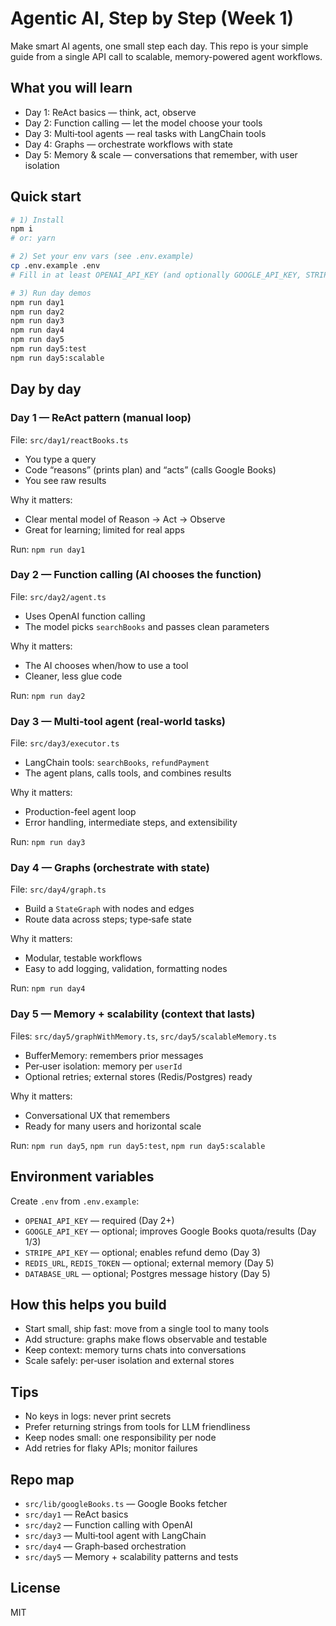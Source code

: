 # Agentic AI, Step by Step (Week 1)

Make smart AI agents, one small step each day. This repo is your simple guide from a single API call to scalable, memory-powered agent workflows.

## What you will learn
- Day 1: ReAct basics — think, act, observe
- Day 2: Function calling — let the model choose your tools
- Day 3: Multi‑tool agents — real tasks with LangChain tools
- Day 4: Graphs — orchestrate workflows with state
- Day 5: Memory & scale — conversations that remember, with user isolation

## Quick start
```bash
# 1) Install
npm i
# or: yarn

# 2) Set your env vars (see .env.example)
cp .env.example .env
# Fill in at least OPENAI_API_KEY (and optionally GOOGLE_API_KEY, STRIPE_API_KEY)

# 3) Run day demos
npm run day1
npm run day2
npm run day3
npm run day4
npm run day5
npm run day5:test
npm run day5:scalable
```

## Day by day

### Day 1 — ReAct pattern (manual loop)
File: `src/day1/reactBooks.ts`
- You type a query
- Code “reasons” (prints plan) and “acts” (calls Google Books)
- You see raw results

Why it matters:
- Clear mental model of Reason → Act → Observe
- Great for learning; limited for real apps

Run: `npm run day1`

### Day 2 — Function calling (AI chooses the function)
File: `src/day2/agent.ts`
- Uses OpenAI function calling
- The model picks `searchBooks` and passes clean parameters

Why it matters:
- The AI chooses when/how to use a tool
- Cleaner, less glue code

Run: `npm run day2`

### Day 3 — Multi‑tool agent (real‑world tasks)
File: `src/day3/executor.ts`
- LangChain tools: `searchBooks`, `refundPayment`
- The agent plans, calls tools, and combines results

Why it matters:
- Production-feel agent loop
- Error handling, intermediate steps, and extensibility

Run: `npm run day3`

### Day 4 — Graphs (orchestrate with state)
File: `src/day4/graph.ts`
- Build a `StateGraph` with nodes and edges
- Route data across steps; type‑safe state

Why it matters:
- Modular, testable workflows
- Easy to add logging, validation, formatting nodes

Run: `npm run day4`

### Day 5 — Memory + scalability (context that lasts)
Files: `src/day5/graphWithMemory.ts`, `src/day5/scalableMemory.ts`
- BufferMemory: remembers prior messages
- Per‑user isolation: memory per `userId`
- Optional retries; external stores (Redis/Postgres) ready

Why it matters:
- Conversational UX that remembers
- Ready for many users and horizontal scale

Run: `npm run day5`, `npm run day5:test`, `npm run day5:scalable`

## Environment variables
Create `.env` from `.env.example`:
- `OPENAI_API_KEY` — required (Day 2+)
- `GOOGLE_API_KEY` — optional; improves Google Books quota/results (Day 1/3)
- `STRIPE_API_KEY` — optional; enables refund demo (Day 3)
- `REDIS_URL`, `REDIS_TOKEN` — optional; external memory (Day 5)
- `DATABASE_URL` — optional; Postgres message history (Day 5)

## How this helps you build
- Start small, ship fast: move from a single tool to many tools
- Add structure: graphs make flows observable and testable
- Keep context: memory turns chats into conversations
- Scale safely: per‑user isolation and external stores

## Tips
- No keys in logs: never print secrets
- Prefer returning strings from tools for LLM friendliness
- Keep nodes small: one responsibility per node
- Add retries for flaky APIs; monitor failures

## Repo map
- `src/lib/googleBooks.ts` — Google Books fetcher
- `src/day1` — ReAct basics
- `src/day2` — Function calling with OpenAI
- `src/day3` — Multi‑tool agent with LangChain
- `src/day4` — Graph‑based orchestration
- `src/day5` — Memory + scalability patterns and tests

## License
MIT


